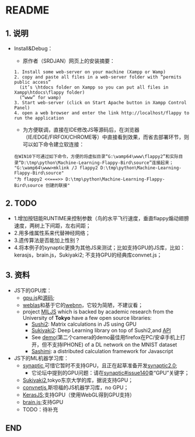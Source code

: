 # README

## 1. 说明

* Install&Debug：
  * 原作者（SRDJAN）网页上的安装摘要：
  
  ``` 
  1. Install some web-server on your machine (Xampp or Wamp)
  2. copy and paste all files in a web-server folder with “permits public access” 
    (it’s \htdocs folder on Xampp so you can put all files in Xampp\htdocs\flappy folder)
    (“www” for wamp)
  3. Start web-server (click on Start Apache button in Xampp Control Panel)
  4. open a web browser and enter the link http://localhost/flappy to run the application

  ```
  * 为方便联调，直接在IDE修改JS等源码后，在浏览器（IE/EDGE/FIRFOX/CHROME等）中直接看到效果，而省去部署环节，则可以如下命令建立软连接：
  
  ```
  在WIN10下可通过如下命令，方便的将虚拟目录“G:\wamp64\www\flappy2”和实际目录“D:\tmp\python\Machine-Learning-Flappy-Bird\source”连接起来；
  "G:\wamp64\www>mklink /J flappy2 D:\tmp\python\Machine-Learning-Flappy-Bird\source"
  "为 flappy2 <<===>> D:\tmp\python\Machine-Learning-Flappy-Bird\source 创建的联接"
  ```
  
  
  
## 2. TODO
  * 1.增加按钮能RUNTIME来控制参数（鸟的水平飞行速度，垂直flappy煽动翅膀速度，两树上下间距，左右间距；
  * 2.用多维属性系来代替神经网络；
  * 3.遗传算法是否能加上性别？
  * 4.将本例子的synaptic更换为其他JS来测试；比如支持GPU的JS库，比如：kerasjs，brain.js，Sukiyaki2; 不支持GPU的经典库convnet.js；
  
  
  
## 3. 资料
* JS下的GPU库：
  * [gpu.js](http://gpu.rocks/)和[源码](https://github.com/gpujs/gpu.js);
  * [weblas](https://github.com/waylonflinn/weblas)和基于它的[webnn](https://github.com/freelogic/webnn)，它较为简陋，不建议看；
  * project [MILJS](https://github.com/mil-tokyo) which is backed by academic research from the University of **Tokyo** have a few open source libraries:
      * [Sushi2](https://github.com/mil-tokyo/sushi2): Matrix calculations in JS using GPU
      * [Sukiyaki2](https://github.com/mil-tokyo/sukiyaki2): Deep Learning library on top of Sushi2,and [API](https://mil-tokyo.github.io/sukiyaki2/api/)
      * See [demo](https://mil-tokyo.github.io/sukiyaki2/)(第二个camera的demo最佳用firefox在PC/安卓手机上打开，但不支持IPHONE) of a DL network on the MNIST dataset
      * [Sashimi](https://github.com/mil-tokyo/sashimi): a distributed calculation framework for Javascript
* JS下的ML机器学习库：
  * [synaptic](https://github.com/cazala/synaptic/),可惜它暂时不支持GPU，且正在起草准备开发[synaptic2.0](https://github.com/cazala/synaptic/issues/140);
      * 它论坛中提到的GPU问题：请在[synaptic#issue140](ttps://github.com/cazala/synaptic/issues/140)查“GPU”关键字；
  * [Sukiyaki2](https://github.com/mil-tokyo/sukiyaki2),tokyo东京大学的库，据说支持GPU；
  * [convnetjs](https://cs.stanford.edu/people/karpathy/convnetjs/),斯坦福的JS机器学习库，no GPU；
  * [KerasJS](https://github.com/transcranial/keras-js);支持GPU（使用WebGL得到GPU支持）
  * [brain.js](https://github.com/BrainJS/brain.js/);支持GPU
  * TODO：待补充




## END